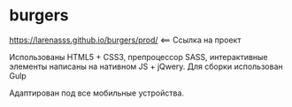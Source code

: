 # burgers
https://larenasss.github.io/burgers/prod/ <== Ссылка на проект

 Использованы HTML5 + CSS3, препроцессор SASS, интерактивные элементы написаны на нативном JS + jQwery. 
 Для сборки использован Gulp

Адаптирован под все мобильные устройства.
